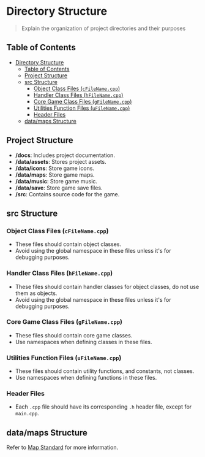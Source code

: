 # Directory Structure

> Explain the organization of project directories and their purposes

## Table of Contents

- [Directory Structure](#directory-structure)
  - [Table of Contents](#table-of-contents)
  - [Project Structure](#project-structure)
  - [src Structure](#src-structure)
    - [Object Class Files (`cFileName.cpp`)](#object-class-files-cfilenamecpp)
    - [Handler Class Files (`hFileName.cpp`)](#handler-class-files-gfilenamecpp)
    - [Core Game Class Files (`gFileName.cpp`)](#core-game-class-files-gfilenamecpp)
    - [Utilities Function Files (`uFileName.cpp`)](#utilities-function-files-ufilenamecpp)
    - [Header Files](#header-files)
  - [data/maps Structure](#datamaps-structure)
  
## Project Structure

- **/docs**: Includes project documentation.
- **/data/assets**: Stores project assets.
- **/data/icons**: Store game icons.
- **/data/maps**: Store game maps.
- **/data/music**: Store game music.
- **/data/save**: Store game save files.
- **/src**: Contains source code for the game.
  
## src Structure

### Object Class Files (`cFileName.cpp`)

- These files should contain object classes.
- Avoid using the global namespace in these files unless it's for debugging purposes.

### Handler Class Files (`hFileName.cpp`)

- These files should contain handler classes for object classes, do not use them as objects.
- Avoid using the global namespace in these files unless it's for debugging purposes.

### Core Game Class Files (`gFileName.cpp`)

- These files should contain core game classes.
- Use namespaces when defining classes in these files.

### Utilities Function Files (`uFileName.cpp`)

- These files should contain utility functions, and constants, not classes.
- Use namespaces when defining functions in these files.

### Header Files

- Each `.cpp` file should have its corresponding `.h` header file, except for `main.cpp`.

## data/maps Structure

Refer to [Map Standard](mapStandard.md) for more information.
